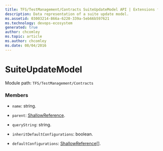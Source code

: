 ```yaml
---
title: TFS/TestManagement/Contracts SuiteUpdateModel API | Extensions for Azure DevOps Services
description: Data representation of a suite update model.
ms.assetid: 03003214-866a-6220-339a-5eb66b597621
ms.technology: devops-ecosystem
generated: true
author: chcomley
ms.topic: article
ms.author: chcomley
ms.date: 08/04/2016
---
```


# SuiteUpdateModel

Module path: `TFS/TestManagement/Contracts`

### Members

* `name`: string.

* `parent`: [ShallowReference](../../../TFS/TestManagement/Contracts/ShallowReference.md).

* `queryString`: string.

* `inheritDefaultConfigurations`: boolean.

* `defaultConfigurations`: [ShallowReference](../../../TFS/TestManagement/Contracts/ShallowReference.md)[].
